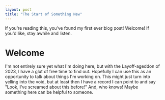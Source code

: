 ```yaml
---
layout: post
title: "The Start of Something New"
---
```


If you're reading this, you've found my first ever blog post! Welcome! If you'd like, stay awhile and listen.

# Welcome

I'm not entirely sure yet what I'm doing here, but with the Layoff-ageddon of 2023, I have a glut of free time to find out. Hopefully I can use this as an opportunity to talk about things I'm working on. This might just turn into yelling into the void, but at least then I have a record I can point to and say "Look, I've screamed about this before!" And, who knows! Maybe something here can be helpful to someone.
